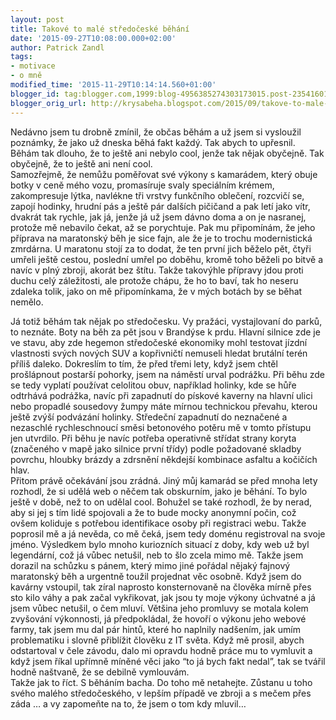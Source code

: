 ```yaml
---
layout: post
title: Takové to malé středočeské běhání
date: '2015-09-27T10:08:00.000+02:00'
author: Patrick Zandl
tags:
- motivace
- o mně
modified_time: '2015-11-29T10:14:14.560+01:00'
blogger_id: tag:blogger.com,1999:blog-4956385274303173015.post-2354160177859171891
blogger_orig_url: http://krysabeha.blogspot.com/2015/09/takove-to-male-stredoceske-behani.html
---
```


Nedávno jsem tu drobně zmínil, že občas běhám a už jsem si vysloužil poznámky, že jako už dneska běhá fakt každý. Tak abych to upřesnil. Běhám tak dlouho, <a name='more'></a>že to ještě ani nebylo cool, jenže tak nějak obyčejně. Tak obyčejně, že to ještě ani není cool.<br />Samozřejmě, že nemůžu poměřovat své výkony s kamarádem, který obuje botky v ceně mého vozu, promasíruje svaly speciálním krémem, zakompresuje lýtka, navlékne tři vrstvy funkčního oblečení, rozcvičí se, zapojí hodinky, hrudní pás a ještě pár dalších pičičand a pak letí jako vítr, dvakrát tak rychle, jak já, jenže já už jsem dávno doma a on je nasranej, protože mě nebavilo čekat, až se porychtuje. Pak mu připomínám, že jeho příprava na maratonský běh je sice fajn, ale že je to trochu modernistická zmrdárna. U maratonu stojí za to dodat, že ten první jich běželo pět, čtyři umřeli ještě cestou, poslední umřel po doběhu, kromě toho běželi po bitvě a navíc v plný zbroji, akorát bez štítu. Takže takovýhle přípravy jdou proti duchu celý záležitosti, ale protože chápu, že ho to baví, tak ho neseru zdaleka tolik, jako on mě připomínkama, že v mých botách by se běhat nemělo.<br /><div>Já totiž běhám tak nějak po středočesku. Vy pražáci, vystajlovaní do parků, to neznáte. Boty na běh za pět jsou v Brandýse k prdu. Hlavní silnice zde je ve stavu, aby zde hegemon středočeské ekonomiky mohl testovat jízdní vlastnosti svých nových SUV a kopřivničtí nemuseli hledat brutální terén příliš daleko. Dokreslím to tím, že před třemi lety, když jsem chtěl prošlápnout postarší pohorky, jsem na náměstí urval podrážku. Při běhu zde se tedy vyplatí používat celolitou obuv, například holinky, kde se hůře odtrhává podrážka, navíc při zapadnutí do pískové kaverny na hlavní ulici nebo propadlé sousedovy žumpy máte mírnou technickou převahu, kterou ještě zvýší podvázání holinky. Středeční zapadnutí do neznačené a nezaschlé rychleschnoucí směsi betonového potěru mě v tomto přístupu jen utvrdilo. Při běhu je navíc potřeba operativně střídat strany koryta (značeného v mapě jako silnice první třídy) podle požadované skladby povrchu, hloubky brázdy a zdrsnění někdejší kombinace asfaltu a kočičích hlav.&nbsp;</div><div>Přitom právě očekávání jsou zrádná. Jiný můj kamarád se před mnoha lety rozhodl, že si udělá web o něčem tak obskurním, jako je běhání. To bylo ještě v době, než to on udělal cool. Bohužel se také rozhodl, že by nerad, aby si jej s tím lidé spojovali a že to bude mocky anonymní počin, což ovšem koliduje s potřebou identifikace osoby při registraci webu. Takže poprosil mě a já nevěda, co mě čeká, jsem tedy doménu registroval na svoje jméno. Výsledkem bylo mnoho kuriozních situací z doby, kdy web už byl legendární, což já vůbec netušil, neb to šlo zcela mimo mě. Takže jsem dorazil na schůzku s pánem, který mimo jiné pořádal nějaký fajnový maratonský běh a urgentně toužil projednat věc osobně. Když jsem do kavárny vstoupil, tak zíral naprosto konsternovaně na člověka mírně přes sto kilo váhy a pak začal vykřikovat, jak jsou ty moje výkony úchvatné a já jsem vůbec netušil, o čem mluví. Většina jeho promluvy se motala kolem zvyšování výkonnosti, já předpokládal, že hovoří o výkonu jeho webové farmy, tak jsem mu dal pár hintů, které ho naplnily nadšením, jak umím problematiku i slovně přiblížit člověku z IT světa. Když mě prosil, abych odstartoval v čele závodu, dalo mi opravdu hodně práce mu to vymluvit a když jsem říkal upřímně míněné věci jako “to já bych fakt nedal”, tak se tvářil hodně naštvaně, že se debilně vymlouvám. <br />Takže jak to říct. S běháním bacha. Do toho mě netahejte. Zůstanu u toho svého malého středočeského, v lepším případě ve zbroji a s mečem přes záda … a vy zapomeňte na to, že jsem o tom kdy mluvil… </div>